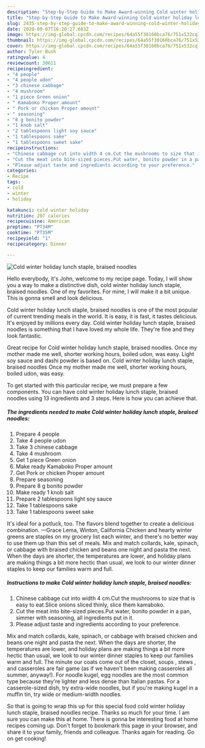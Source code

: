 ```yaml
---
description: "Step-by-Step Guide to Make Award-winning Cold winter holiday lunch staple, braised noodles"
title: "Step-by-Step Guide to Make Award-winning Cold winter holiday lunch staple, braised noodles"
slug: 2435-step-by-step-guide-to-make-award-winning-cold-winter-holiday-lunch-staple-braised-noodles
date: 2020-09-07T16:20:27.683Z
image: https://img-global.cpcdn.com/recipes/64a55f30160bca76/751x532cq70/cold-winter-holiday-lunch-staple-braised-noodles-recipe-main-photo.jpg
thumbnail: https://img-global.cpcdn.com/recipes/64a55f30160bca76/751x532cq70/cold-winter-holiday-lunch-staple-braised-noodles-recipe-main-photo.jpg
cover: https://img-global.cpcdn.com/recipes/64a55f30160bca76/751x532cq70/cold-winter-holiday-lunch-staple-braised-noodles-recipe-main-photo.jpg
author: Tyler Bush
ratingvalue: 4
reviewcount: 30611
recipeingredient:
- "4 people"
- "4 people udon"
- "3 chinese cabbage"
- "4 mushroom"
- "1 piece Green onion"
- " Kamaboko Proper amount"
- " Pork or chicken Proper amount"
- " seasoning"
- "8 g bonito powder"
- "1 knob salt"
- "2 tablespoons light soy sauce"
- "1 tablespoons sake"
- "1 tablespoons sweet sake"
recipeinstructions:
- "Chinese cabbage cut into width 4 cm.Cut the mushrooms to size that is easy to eat.Slice onions sliced thinly, slice them kamaboko."
- "Cut the meat into bite-sized pieces.Put water, bonito powder in a pan, simmer with seasoning, all ingredients put in it."
- "Please adjust taste and ingredients according to your preference."
categories:
- Recipe
tags:
- cold
- winter
- holiday

katakunci: cold winter holiday 
nutrition: 207 calories
recipecuisine: American
preptime: "PT34M"
cooktime: "PT35M"
recipeyield: "1"
recipecategory: Dinner

---
```



![Cold winter holiday lunch staple, braised noodles](https://img-global.cpcdn.com/recipes/64a55f30160bca76/751x532cq70/cold-winter-holiday-lunch-staple-braised-noodles-recipe-main-photo.jpg)

Hello everybody, it's John, welcome to my recipe page. Today, I will show you a way to make a distinctive dish, cold winter holiday lunch staple, braised noodles. One of my favorites. For mine, I will make it a bit unique. This is gonna smell and look delicious.

Cold winter holiday lunch staple, braised noodles is one of the most popular of current trending meals in the world. It is easy, it is fast, it tastes delicious. It's enjoyed by millions every day. Cold winter holiday lunch staple, braised noodles is something that I have loved my whole life. They're fine and they look fantastic.

Great recipe for Cold winter holiday lunch staple, braised noodles. Once my mother made me well, shorter working hours, boiled udon, was easy. Light soy sauce and dashi powder is based on. Cold winter holiday lunch staple, braised noodles Once my mother made me well, shorter working hours, boiled udon, was easy.


To get started with this particular recipe, we must prepare a few components. You can have cold winter holiday lunch staple, braised noodles using 13 ingredients and 3 steps. Here is how you can achieve that.

<!--inarticleads1-->

##### The ingredients needed to make Cold winter holiday lunch staple, braised noodles:

1. Prepare 4 people
1. Take 4 people udon
1. Take 3 chinese cabbage
1. Take 4 mushroom
1. Get 1 piece Green onion
1. Make ready  Kamaboko Proper amount
1. Get  Pork or chicken Proper amount
1. Prepare  seasoning
1. Prepare 8 g bonito powder
1. Make ready 1 knob salt
1. Prepare 2 tablespoons light soy sauce
1. Take 1 tablespoons sake
1. Take 1 tablespoons sweet sake


It&#39;s ideal for a potluck, too. The flavors blend together to create a delicious combination. —Grace Lema, Winton, California Chicken and hearty winter greens are staples on my grocery list each winter, and there&#39;s no better way to use them up than this set of meals. Mix and match collards, kale, spinach, or cabbage with braised chicken and beans one night and pasta the next. When the days are shorter, the temperatures are lower, and holiday plans are making things a bit more hectic than usual, we look to our winter dinner staples to keep our families warm and full. 

<!--inarticleads2-->

##### Instructions to make Cold winter holiday lunch staple, braised noodles:

1. Chinese cabbage cut into width 4 cm.Cut the mushrooms to size that is easy to eat.Slice onions sliced thinly, slice them kamaboko.
1. Cut the meat into bite-sized pieces.Put water, bonito powder in a pan, simmer with seasoning, all ingredients put in it.
1. Please adjust taste and ingredients according to your preference.


Mix and match collards, kale, spinach, or cabbage with braised chicken and beans one night and pasta the next. When the days are shorter, the temperatures are lower, and holiday plans are making things a bit more hectic than usual, we look to our winter dinner staples to keep our families warm and full. The minute our coats come out of the closet, soups , stews , and casseroles are fair game (as if we haven&#39;t been making casseroles all summer, anyway!). For noodle kugel, egg noodles are the most common type because they&#39;re lighter and less dense than Italian pastas. For a casserole-sized dish, try extra-wide noodles, but if you&#39;re making kugel in a muffin tin, try wide or medium-width noodles. 

So that is going to wrap this up for this special food cold winter holiday lunch staple, braised noodles recipe. Thanks so much for your time. I am sure you can make this at home. There is gonna be interesting food at home recipes coming up. Don't forget to bookmark this page in your browser, and share it to your family, friends and colleague. Thanks again for reading. Go on get cooking!
